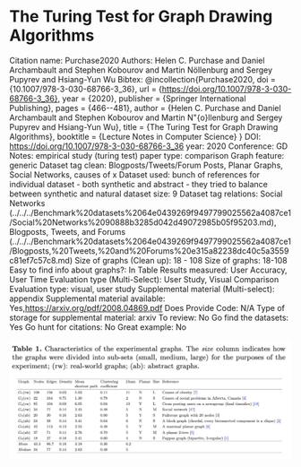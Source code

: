 # The Turing Test for Graph Drawing Algorithms

Citation name: Purchase2020
Authors: Helen C. Purchase and Daniel Archambault and Stephen Kobourov and Martin Nöllenburg and Sergey Pupyrev and Hsiang-Yun Wu
Bibtex: @incollection{Purchase2020,
doi = {10.1007/978-3-030-68766-3_36},
url = {https://doi.org/10.1007/978-3-030-68766-3_36},
year = {2020},
publisher = {Springer International Publishing},
pages = {466--481},
author = {Helen C. Purchase and Daniel Archambault and Stephen Kobourov and Martin N\"{o}llenburg and Sergey Pupyrev and Hsiang-Yun Wu},
title = {The Turing Test for Graph Drawing Algorithms},
booktitle = {Lecture Notes in Computer Science}
}
DOI: https://doi.org/10.1007/978-3-030-68766-3_36
year: 2020
Conference: GD
Notes: empirical study (turing test)
paper type: comparison
Graph feature: generic
Dataset tag clean: Blogposts/Tweets/Forum Posts, Planar Graphs, Social Networks, causes of x
Dataset used: bunch of references for individual dataset - both synthetic and abstract - they tried to balance between synthetic and natural
dataset size: 9
Dataset tag relations: Social Networks (../../../Benchmark%20datasets%2064e0439269f9497799025562a4087ce1/Social%20Networks%2090888b3285d042d49072985b05f95203.md), Blogposts, Tweets, and Forums (../../../Benchmark%20datasets%2064e0439269f9497799025562a4087ce1/Blogposts,%20Tweets,%20and%20Forums%20e315a82238dc40c5a3559c81ef7c57c8.md)
Size of graphs (Clean up): 18 - 108
Size of graphs: 18-108
Easy to find info about graphs?: In Table
Results measured: User Accuracy, User Time
Evaluation type (Multi-Select): User Study, Visual Comparison
Evaluation type: visual, user study
Supplemental material (Multi-select): appendix
Supplemental material available: Yes,https://arxiv.org/pdf/2008.04869.pdf
Does Provide Code: N/A
Type of storage for supplemental material: arxiv
To review: No
Go find the datasets: Yes
Go hunt for citations: No
Great example: No

![Untitled](The%20Turing%20Test%20for%20Graph%20Drawing%20Algorithms%209927a9580ae74b49a468a8c2816334da/Untitled.png)